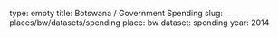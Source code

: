 type: empty
title: Botswana / Government Spending
slug: places/bw/datasets/spending
place: bw
dataset: spending
year: 2014
